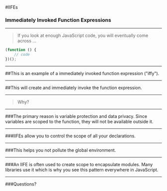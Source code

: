 #IIFEs
### Immediately Invoked Function Expressions

---

> If you look at enough JavaScript code, you will eventually come across ...

```javascript
(function () {
    // code
})();

```

---

##This is an example of a immediately invoked function expression ("iffy").

---

##This will create and immediately invoke the function expression.

---

>Why?

---

###The primary reason is variable protection and data privacy.  Since variables are scoped to the function, they will not be available outside it.

---

###IIFEs allow you to control the scope of all your declarations.  

---

###This helps you not pollute the global environment.

---

###An IIFE is often used to create scope to encapsulate modules.  Many libraries use it which is why you see this pattern everywhere in JavaScript.

---

###Questions?
